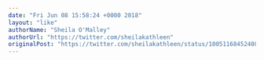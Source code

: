 ```yaml
---
date: "Fri Jun 08 15:58:24 +0000 2018"
layout: "like"
authorName: "Sheila O'Malley"
authorUrl: "https://twitter.com/sheilakathleen"
originalPost: "https://twitter.com/sheilakathleen/status/1005116845240848385"
---
```

